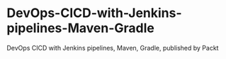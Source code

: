 # DevOps-CICD-with-Jenkins-pipelines-Maven-Gradle
DevOps CICD with Jenkins pipelines, Maven, Gradle, published by Packt
